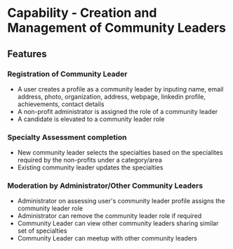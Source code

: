 # Capability - Creation and Management of Community Leaders


## Features

### Registration of Community Leader
  - A user creates a profile as a community leader by inputing name, email address, photo, organization, address, webpage, 
  linkedin profile, achievements, contact details
  - A non-profit administrator is assigned the role of a community leader
  - A candidate is elevated to a community leader role
### Specialty Assessment completion
  - New community leader selects the specialties based on the specialites required by the non-profits under a category/area
  - Existing community leader updates the specialties
### Moderation by Administrator/Other Community Leaders
  - Administrator on assessing user's community leader profile assigns the community leader role
  - Administrator can remove the community leader role if required
  - Community Leader can view other community leaders sharing similar set of specialties
  - Community Leader can meetup with other community leaders
